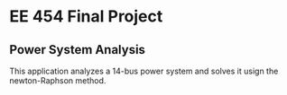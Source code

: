 # EE 454 Final Project

## Power System Analysis

This application analyzes a 14-bus power system and solves it usign the newton-Raphson method.
